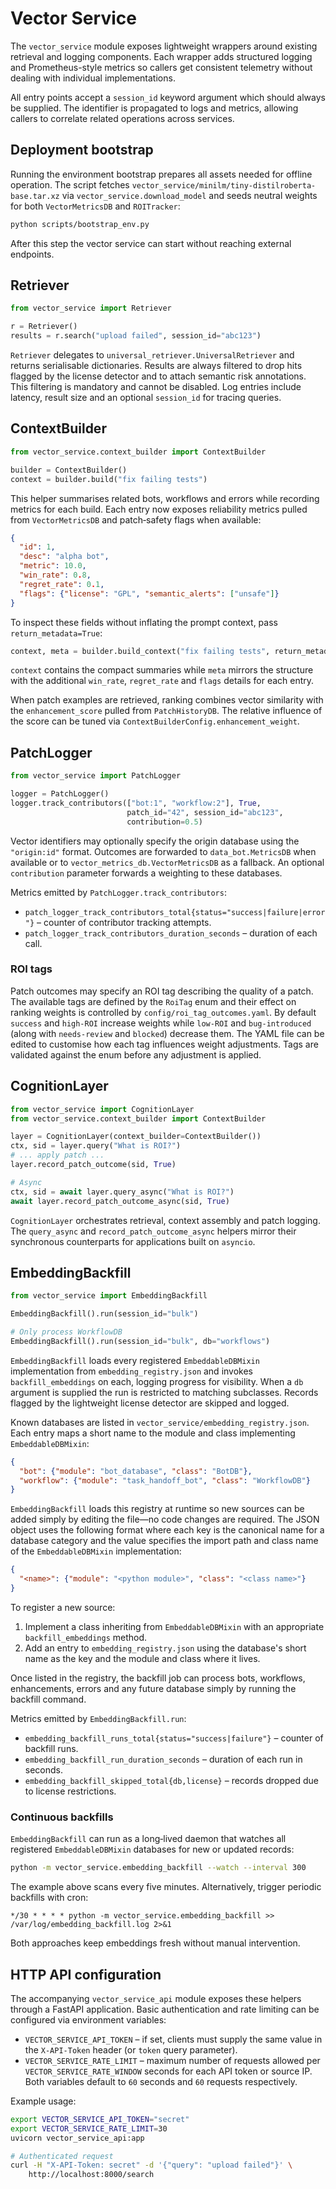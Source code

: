 # Vector Service

The `vector_service` module exposes lightweight wrappers around existing
retrieval and logging components. Each wrapper adds structured logging and
Prometheus-style metrics so callers get consistent telemetry without dealing
with individual implementations.

All entry points accept a `session_id` keyword argument which should always be
supplied.  The identifier is propagated to logs and metrics, allowing callers to
correlate related operations across services.

## Deployment bootstrap

Running the environment bootstrap prepares all assets needed for offline
operation. The script fetches `vector_service/minilm/tiny-distilroberta-base.tar.xz`
via `vector_service.download_model` and seeds neutral weights for both
`VectorMetricsDB` and `ROITracker`:

```bash
python scripts/bootstrap_env.py
```

After this step the vector service can start without reaching external
endpoints.

## Retriever

```python
from vector_service import Retriever

r = Retriever()
results = r.search("upload failed", session_id="abc123")
```

`Retriever` delegates to `universal_retriever.UniversalRetriever` and returns
serialisable dictionaries. Results are always filtered to drop hits flagged by
the license detector and to attach semantic risk annotations. This filtering is
mandatory and cannot be disabled. Log entries include latency, result size and
an optional `session_id` for tracing queries.

## ContextBuilder

```python
from vector_service.context_builder import ContextBuilder

builder = ContextBuilder()
context = builder.build("fix failing tests")
```

This helper summarises related bots, workflows and errors while recording
metrics for each build.  Each entry now exposes reliability metrics pulled from
`VectorMetricsDB` and patch‑safety flags when available:

```json
{
  "id": 1,
  "desc": "alpha bot",
  "metric": 10.0,
  "win_rate": 0.8,
  "regret_rate": 0.1,
  "flags": {"license": "GPL", "semantic_alerts": ["unsafe"]}
}
```

To inspect these fields without inflating the prompt context, pass
`return_metadata=True`:

```python
context, meta = builder.build_context("fix failing tests", return_metadata=True)
```

`context` contains the compact summaries while `meta` mirrors the structure with
the additional `win_rate`, `regret_rate` and `flags` details for each entry.

When patch examples are retrieved, ranking combines vector similarity with the
`enhancement_score` pulled from `PatchHistoryDB`.  The relative influence of the
score can be tuned via ``ContextBuilderConfig.enhancement_weight``.

## PatchLogger

```python
from vector_service import PatchLogger

logger = PatchLogger()
logger.track_contributors(["bot:1", "workflow:2"], True,
                          patch_id="42", session_id="abc123",
                          contribution=0.5)
```

Vector identifiers may optionally specify the origin database using the
`"origin:id"` format. Outcomes are forwarded to `data_bot.MetricsDB` when
available or to `vector_metrics_db.VectorMetricsDB` as a fallback.  An optional
`contribution` parameter forwards a weighting to these databases.

Metrics emitted by `PatchLogger.track_contributors`:

- `patch_logger_track_contributors_total{status="success|failure|error"}` –
  counter of contributor tracking attempts.
- `patch_logger_track_contributors_duration_seconds` – duration of each call.

### ROI tags

Patch outcomes may specify an ROI tag describing the quality of a patch. The
available tags are defined by the ``RoiTag`` enum and their effect on ranking
weights is controlled by ``config/roi_tag_outcomes.yaml``. By default
``success`` and ``high-ROI`` increase weights while ``low-ROI`` and
``bug-introduced`` (along with ``needs-review`` and ``blocked``) decrease them.
The YAML file can be edited to customise how each tag influences weight
adjustments. Tags are validated against the enum before any adjustment is
applied.

## CognitionLayer

```python
from vector_service import CognitionLayer
from vector_service.context_builder import ContextBuilder

layer = CognitionLayer(context_builder=ContextBuilder())
ctx, sid = layer.query("What is ROI?")
# ... apply patch ...
layer.record_patch_outcome(sid, True)

# Async
ctx, sid = await layer.query_async("What is ROI?")
await layer.record_patch_outcome_async(sid, True)
```

`CognitionLayer` orchestrates retrieval, context assembly and patch logging.
The `query_async` and `record_patch_outcome_async` helpers mirror their
synchronous counterparts for applications built on `asyncio`.

## EmbeddingBackfill

```python
from vector_service import EmbeddingBackfill

EmbeddingBackfill().run(session_id="bulk")

# Only process WorkflowDB
EmbeddingBackfill().run(session_id="bulk", db="workflows")
```

`EmbeddingBackfill` loads every registered `EmbeddableDBMixin` implementation
from `embedding_registry.json` and invokes `backfill_embeddings` on each,
logging progress for visibility. When a `db` argument is supplied the run is
restricted to matching subclasses. Records flagged by the lightweight license
detector are skipped and logged.

Known databases are listed in `vector_service/embedding_registry.json`. Each
entry maps a short name to the module and class implementing
`EmbeddableDBMixin`:

```json
{
  "bot": {"module": "bot_database", "class": "BotDB"},
  "workflow": {"module": "task_handoff_bot", "class": "WorkflowDB"}
}
```

`EmbeddingBackfill` loads this registry at runtime so new sources can be added
simply by editing the file—no code changes are required.  The JSON object uses
the following format where each key is the canonical name for a database
category and the value specifies the import path and class name of the
`EmbeddableDBMixin` implementation:

```json
{
  "<name>": {"module": "<python module>", "class": "<class name>"}
}
```

To register a new source:

1. Implement a class inheriting from `EmbeddableDBMixin` with an appropriate
   `backfill_embeddings` method.
2. Add an entry to `embedding_registry.json` using the database's short name as
   the key and the module and class where it lives.

Once listed in the registry, the backfill job can process bots, workflows,
enhancements, errors and any future database simply by running the backfill
command.

Metrics emitted by `EmbeddingBackfill.run`:

- `embedding_backfill_runs_total{status="success|failure"}` – counter of
  backfill runs.
- `embedding_backfill_run_duration_seconds` – duration of each run in seconds.
- `embedding_backfill_skipped_total{db,license}` – records dropped due to
  license restrictions.

### Continuous backfills

`EmbeddingBackfill` can run as a long‑lived daemon that watches all registered
`EmbeddableDBMixin` databases for new or updated records:

```bash
python -m vector_service.embedding_backfill --watch --interval 300
```

The example above scans every five minutes.  Alternatively, trigger periodic
backfills with cron:

```
*/30 * * * * python -m vector_service.embedding_backfill >> /var/log/embedding_backfill.log 2>&1
```

Both approaches keep embeddings fresh without manual intervention.

## HTTP API configuration

The accompanying `vector_service_api` module exposes these helpers through a
FastAPI application.  Basic authentication and rate limiting can be configured
via environment variables:

- `VECTOR_SERVICE_API_TOKEN` – if set, clients must supply the same value in the
  `X-API-Token` header (or `token` query parameter).
- `VECTOR_SERVICE_RATE_LIMIT` – maximum number of requests allowed per
  `VECTOR_SERVICE_RATE_WINDOW` seconds for each API token or source IP.  Both
  variables default to `60` seconds and `60` requests respectively.

Example usage:

```bash
export VECTOR_SERVICE_API_TOKEN="secret"
export VECTOR_SERVICE_RATE_LIMIT=30
uvicorn vector_service_api:app

# Authenticated request
curl -H "X-API-Token: secret" -d '{"query": "upload failed"}' \
    http://localhost:8000/search
```


